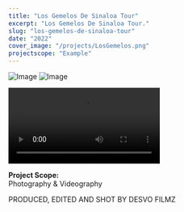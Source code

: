 ```yaml
---
title: "Los Gemelos De Sinaloa Tour"
excerpt: "Los Gemelos De Sinaloa Tour."
slug: "los-gemelos-de-sinaloa-tour"
date: "2022"
cover_image: "/projects/LosGemelos.png"
projectscope: "Example"
---
```


![Image](/projects/LosGemelos1.png)
![Image](/projects/LosGemelos2.png)

<video controls>
<source src="/projects/LosGemelos.mp4" type="video/mp4" />
</video>

**Project Scope:**  
Photography & Videography

PRODUCED, EDITED AND SHOT BY DESVO FILMZ
